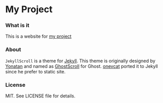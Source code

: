 # My Project

### What is it

This is a website for [my project](http://project.billhubo.com)

### About

`JekyllScroll` is a theme for [Jekyll](http://jekyllrb.com). This theme is 
originally designed by [Yonatan](http://grmmph.com/) and named as 
[GhostScroll](http://ghostscroll.grmmph.com) for Ghost. [onevcat](https://github.com/onevcat) ported it to Jekyll since 
he prefer to static site.

### License

MIT. See LICENSE file for details.
